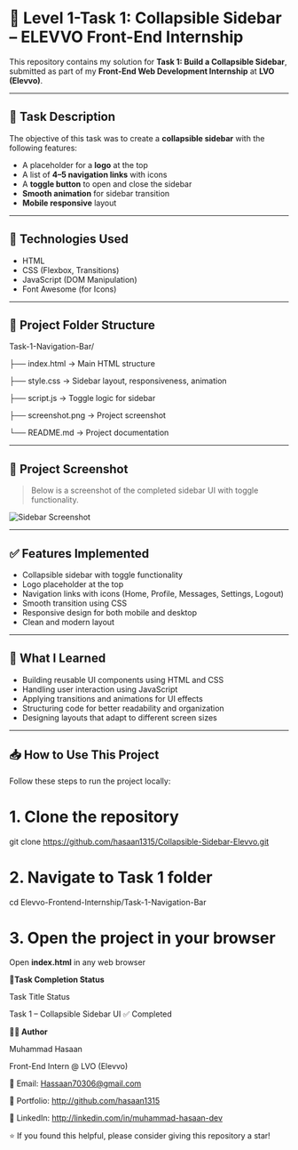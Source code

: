 # 🚀 Level 1-Task 1: Collapsible Sidebar – ELEVVO Front-End Internship

This repository contains my solution for **Task 1: Build a Collapsible Sidebar**, submitted as part of my **Front-End Web Development Internship** at **LVO (Elevvo)**.

---

## 📌 Task Description

The objective of this task was to create a **collapsible sidebar** with the following features:

- A placeholder for a **logo** at the top
- A list of **4–5 navigation links** with icons
- A **toggle button** to open and close the sidebar
- **Smooth animation** for sidebar transition
- **Mobile responsive** layout

---

## 🧰 Technologies Used

- HTML  
- CSS (Flexbox, Transitions)  
- JavaScript (DOM Manipulation)  
- Font Awesome (for Icons)

---

## 📁 Project Folder Structure

Task-1-Navigation-Bar/

├── index.html → Main HTML structure

├── style.css → Sidebar layout, responsiveness, animation

├── script.js → Toggle logic for sidebar

├── screenshot.png → Project screenshot 

└── README.md → Project documentation


---

## 📸 Project Screenshot

> Below is a screenshot of the completed sidebar UI with toggle functionality.

![Sidebar Screenshot](https://i.postimg.cc/GtSR9mZz/task-1.png)

---

## ✅ Features Implemented

- Collapsible sidebar with toggle functionality  
- Logo placeholder at the top  
- Navigation links with icons (Home, Profile, Messages, Settings, Logout)  
- Smooth transition using CSS  
- Responsive design for both mobile and desktop  
- Clean and modern layout  

---

## 🧠 What I Learned

- Building reusable UI components using HTML and CSS  
- Handling user interaction using JavaScript  
- Applying transitions and animations for UI effects  
- Structuring code for better readability and organization  
- Designing layouts that adapt to different screen sizes  

---

## 📥 How to Use This Project

Follow these steps to run the project locally:

# 1. Clone the repository
git clone https://github.com/hasaan1315/Collapsible-Sidebar-Elevvo.git

# 2. Navigate to Task 1 folder
cd Elevvo-Frontend-Internship/Task-1-Navigation-Bar

# 3. Open the project in your browser
Open **index.html** in any web browser

 **🧾Task Completion Status**

Task Title	Status

Task 1 – Collapsible Sidebar UI	✅ Completed

**👨‍💻 Author**

Muhammad Hasaan

Front-End Intern @ LVO (Elevvo)

📧 Email: Hassaan70306@gmail.com

🔗 Portfolio: http://github.com/hasaan1315

🔗 LinkedIn: http://linkedin.com/in/muhammad-hasaan-dev

⭐ If you found this helpful, please consider giving this repository a star!
